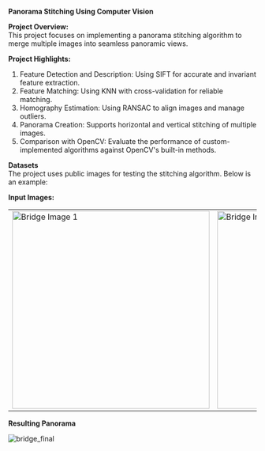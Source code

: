 **Panorama Stitching Using Computer Vision**

**Project Overview:**\
This project focuses on implementing a panorama stitching algorithm to merge multiple images into seamless panoramic views.

**Project Highlights:**
1. Feature Detection and Description: Using SIFT for accurate and invariant feature extraction.
2. Feature Matching: Using KNN with cross-validation for reliable matching.
3. Homography Estimation: Using RANSAC to align images and manage outliers.
4. Panorama Creation: Supports horizontal and vertical stitching of multiple images.
5. Comparison with OpenCV: Evaluate the performance of custom-implemented algorithms against OpenCV's built-in methods.

**Datasets**\
The project uses public images for testing the stitching algorithm. Below is an example:

**Input Images:**

<table>
  <tr>
    <td><img src=![bridge1](https://github.com/user-attachments/assets/228ed6eb-0628-4024-b45d-8674af0da9f1) alt="Bridge Image 1" width="400"></td>
    <td><img src= ![bridge2](https://github.com/user-attachments/assets/14b3eb14-901d-4805-8d2d-0adeb83b4950) alt="Bridge Image 2" width="400"></td>
  </tr>
</table>




**Resulting Panorama**

![bridge_final](https://github.com/user-attachments/assets/d7487827-6d4b-4cd1-8f11-75aae1ae82b3)


